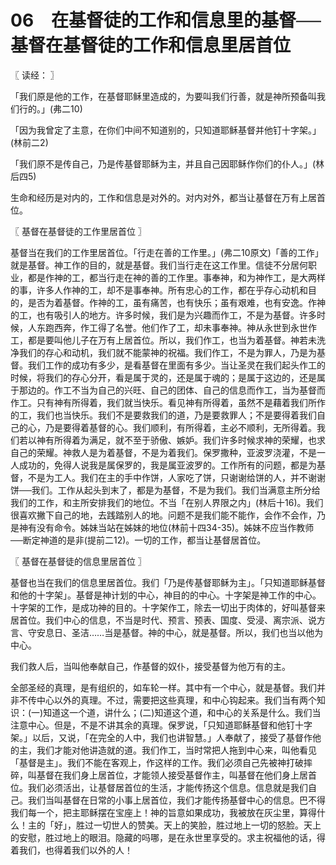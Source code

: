 # 06　在基督徒的工作和信息里的基督──基督在基督徒的工作和信息里居首位



〖 读经： 〗

「我们原是他的工作，在基督耶稣里造成的，为要叫我们行善，就是神所预备叫我们行的。」(弗二10)

「因为我曾定了主意，在你们中间不知道别的，只知道耶稣基督并他钉十字架。」(林前二2)

「我们原不是传自己，乃是传基督耶稣为主，并且自己因耶稣作你们的仆人。」(林后四5)

生命和经历是对内的，工作和信息是对外的。对内对外，都当让基督在万有上居首位。



〖 基督在基督徒的工作里居首位 〗

基督当在我们的工作里居首位。「行走在善的工作里。」(弗二10原文)「善的工作」就是基督。神工作的目的，就是基督。我们当行走在这工作里。信徒不分居何职业，都是作神的工，都当行走在神的善的工作里。事奉神，和为神作工，是大两样的事，许多人作神的工，却不是事奉神。所有忠心的工作，都在乎存心动机和目的，是否为着基督。作神的工，虽有痛苦，也有快乐；虽有艰难，也有安逸。作神的工，也有吸引人的地方。许多时候，我们是为兴趣而作工，不是为基督。许多时候，人东跑西奔，作工得了名誉。他们作了工，却未事奉神。神从永世到永世作工，都是要叫他儿子在万有上居首位。所以，我们作工，也当为着基督。神若未洗净我们的存心和动机，我们就不能蒙神的祝福。我们作工，不是为罪人，乃是为基督。我们工作的成功有多少，是看基督在里面有多少。当让圣灵在我们起头作工的时候，将我们的存心分开，看是属于灵的，还是属于魂的；是属于这边的，还是属于那边的。作工不当为自己的兴旺、自己的团体、自己的信息而作工，当为基督而作工。只有神有所得着，我们就当快乐。看见神有所得着，虽然不是藉着我们所作的工，我们也当快乐。我们不是要救我们的道，乃是要救罪人；不是要得着我们自己的心，乃是要得着基督的心。我们顺利，有所得着，主必不顺利，无所得着。我们若以神有所得着为满足，就不至于骄傲、嫉妒。我们许多时候求神的荣耀，也求自己的荣耀。神救人是为着基督，不是为着我们。保罗撒种，亚波罗浇灌，不是一人成功的，免得人说我是属保罗的，我是属亚波罗的。工作所有的问题，都是为基督，不是为工人。我们在主的手中作饼，人家吃了饼，只谢谢给饼的人，并不谢谢饼──我们。工作从起头到末了，都是为基督，不是为我们。我们当满意主所分给我们的工作，和主所安排我们的地位。不当「在别人界限之内」(林后十16)。我们很喜欢撇下自己的地，去践踏别人的地。问题不是我们能不能作，会作不会作，乃是神有没有命令。姊妹当站在姊妹的地位(林前十四34-35)。姊妹不应当作教师──断定神道的是非(提前二12)。一切的工作，都当让基督居首位。



〖 基督在基督徒的信息里居首位 〗

基督也当在我们的信息里居首位。我们「乃是传基督耶稣为主」。「只知道耶稣基督和他的十字架」。基督是神计划的中心，神目的的中心。十字架是神工作的中心。十字架的工作，是成功神的目的。十字架作工，除去一切出于肉体的，好叫基督来居首位。我们中心的信息，不当是时代、预言、预表、国度、受浸、离宗派、说方言、守安息日、圣洁……当是基督。神的中心，就是基督。所以，我们也当以他为中心。

我们救人后，当叫他奉献自己，作基督的奴仆，接受基督为他万有的主。

全部圣经的真理，是有组织的，如车轮一样。其中有一个中心，就是基督。我们并非不传中心以外的真理。不过，需要把这些真理，和中心钩起来。我们当有两个知识：(一)知道这一个道，讲什么；(二)知道这个道，和中心的关系是什么。我们当注意中心。但是，不是不讲其余的真理。保罗说，「只知道耶稣基督和他钉十字架。」以后，又说，「在完全的人中，我们也讲智慧。」人奉献了，接受了基督作他的主，我们才能对他讲造就的道。我们作工，当时常把人拖到中心来，叫他看见「基督是主」。我们不能在客观上，作这样的工作。我们必须自己先被神打破摔碎，叫基督在我们身上居首位，才能领人接受基督作主，叫基督在他们身上居首位。我们必须活出，让基督居首位的生活，才能传扬这个信息。信息就是我们自己。我们当叫基督在日常的小事上居首位，我们才能传扬基督中心的信息。巴不得我们每一个，把主耶稣摆在宝座上！神的旨意如果成功，我被放在灰尘里，算得什么！主的「好」，胜过一切世人的赞美。天上的笑脸，胜过地上一切的怒脸。天上的安慰，胜过地上的眼泪。隐藏的吗哪，是在永世里享受的。求主祝福他的话，得着我们，也得着我们以外的人！


